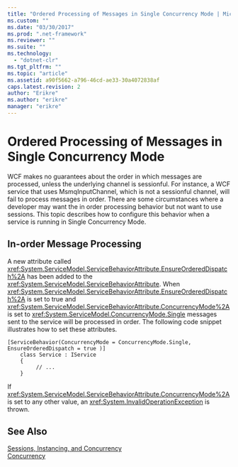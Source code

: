 ```yaml
---
title: "Ordered Processing of Messages in Single Concurrency Mode | Microsoft Docs"
ms.custom: ""
ms.date: "03/30/2017"
ms.prod: ".net-framework"
ms.reviewer: ""
ms.suite: ""
ms.technology: 
  - "dotnet-clr"
ms.tgt_pltfrm: ""
ms.topic: "article"
ms.assetid: a90f5662-a796-46cd-ae33-30a4072838af
caps.latest.revision: 2
author: "Erikre"
ms.author: "erikre"
manager: "erikre"
---
```

# Ordered Processing of Messages in Single Concurrency Mode
WCF makes no guarantees about the order in which messages are processed, unless the underlying channel is sessionful.  For instance, a WCF service that uses MsmqInputChannel, which is not a sessionful channel, will fail to process messages in order. There are some circumstances where a developer may want the in order processing behavior but not want to use sessions. This topic describes how to configure this behavior when a service is running in Single Concurrency Mode.  
  
## In-order Message Processing  
 A new attribute called <xref:System.ServiceModel.ServiceBehaviorAttribute.EnsureOrderedDispatch%2A> has been added to the <xref:System.ServiceModel.ServiceBehaviorAttribute>. When <xref:System.ServiceModel.ServiceBehaviorAttribute.EnsureOrderedDispatch%2A> is set to true and <xref:System.ServiceModel.ServiceBehaviorAttribute.ConcurrencyMode%2A> is set to <xref:System.ServiceModel.ConcurrencyMode.Single> messages sent to the service will be processed in order. The following code snippet illustrates how to set these attributes.  
  
```  
[ServiceBehavior(ConcurrencyMode = ConcurrencyMode.Single, EnsureOrderedDispatch = true )]  
    class Service : IService  
    {  
         // ...  
    }  
```  
  
 If <xref:System.ServiceModel.ServiceBehaviorAttribute.ConcurrencyMode%2A> is set to any other value, an <xref:System.InvalidOperationException> is thrown.  
  
## See Also  
 [Sessions, Instancing, and Concurrency](../../../../docs/framework/wcf/feature-details/sessions-instancing-and-concurrency.md)   
 [Concurrency](../../../../docs/framework/wcf/samples/concurrency.md)
